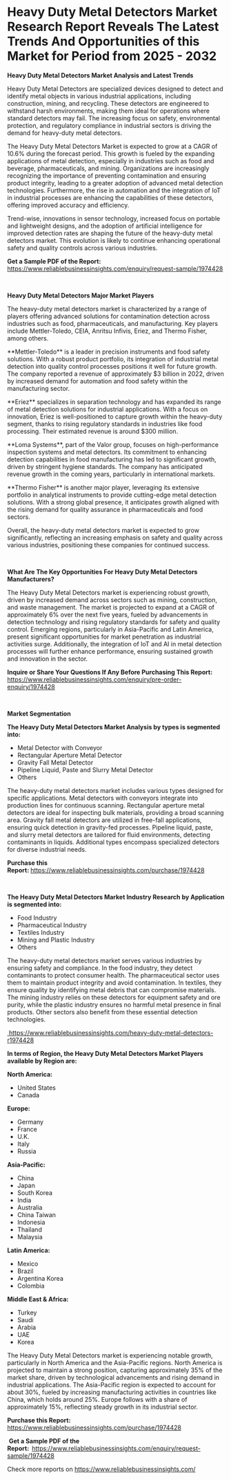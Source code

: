 <p><h1>Heavy Duty Metal Detectors Market Research Report Reveals The Latest Trends And Opportunities of this Market for Period from 2025 - 2032</h1></p><p><strong>Heavy Duty Metal Detectors Market Analysis and Latest Trends</strong></p>
<p><p>Heavy Duty Metal Detectors are specialized devices designed to detect and identify metal objects in various industrial applications, including construction, mining, and recycling. These detectors are engineered to withstand harsh environments, making them ideal for operations where standard detectors may fail. The increasing focus on safety, environmental protection, and regulatory compliance in industrial sectors is driving the demand for heavy-duty metal detectors.</p><p>The Heavy Duty Metal Detectors Market is expected to grow at a CAGR of 10.6% during the forecast period. This growth is fueled by the expanding applications of metal detection, especially in industries such as food and beverage, pharmaceuticals, and mining. Organizations are increasingly recognizing the importance of preventing contamination and ensuring product integrity, leading to a greater adoption of advanced metal detection technologies. Furthermore, the rise in automation and the integration of IoT in industrial processes are enhancing the capabilities of these detectors, offering improved accuracy and efficiency.</p><p>Trend-wise, innovations in sensor technology, increased focus on portable and lightweight designs, and the adoption of artificial intelligence for improved detection rates are shaping the future of the heavy-duty metal detectors market. This evolution is likely to continue enhancing operational safety and quality controls across various industries.</p></p>
<p><strong>Get a Sample PDF of the Report:&nbsp;</strong> <a href="https://www.reliablebusinessinsights.com/enquiry/request-sample/1974428?utm_campaign=2789&utm_medium=2&utm_source=Github&utm_content=ia&utm_term=10042025&utm_id=heavy-duty-metal-detectors">https://www.reliablebusinessinsights.com/enquiry/request-sample/1974428</a></p>
<p>&nbsp;</p>
<p><strong>Heavy Duty Metal Detectors Major Market Players</strong></p>
<p><p>The heavy-duty metal detectors market is characterized by a range of players offering advanced solutions for contamination detection across industries such as food, pharmaceuticals, and manufacturing. Key players include Mettler-Toledo, CEIA, Anritsu Infivis, Eriez, and Thermo Fisher, among others.</p><p>**Mettler-Toledo** is a leader in precision instruments and food safety solutions. With a robust product portfolio, its integration of industrial metal detection into quality control processes positions it well for future growth. The company reported a revenue of approximately $3 billion in 2022, driven by increased demand for automation and food safety within the manufacturing sector.</p><p>**Eriez** specializes in separation technology and has expanded its range of metal detection solutions for industrial applications. With a focus on innovation, Eriez is well-positioned to capture growth within the heavy-duty segment, thanks to rising regulatory standards in industries like food processing. Their estimated revenue is around $300 million.</p><p>**Loma Systems**, part of the Valor group, focuses on high-performance inspection systems and metal detectors. Its commitment to enhancing detection capabilities in food manufacturing has led to significant growth, driven by stringent hygiene standards. The company has anticipated revenue growth in the coming years, particularly in international markets.</p><p>**Thermo Fisher** is another major player, leveraging its extensive portfolio in analytical instruments to provide cutting-edge metal detection solutions. With a strong global presence, it anticipates growth aligned with the rising demand for quality assurance in pharmaceuticals and food sectors.</p><p>Overall, the heavy-duty metal detectors market is expected to grow significantly, reflecting an increasing emphasis on safety and quality across various industries, positioning these companies for continued success.</p></p>
<p>&nbsp;</p>
<p><strong>What Are The Key Opportunities For Heavy Duty Metal Detectors Manufacturers?</strong></p>
<p><p>The Heavy Duty Metal Detectors market is experiencing robust growth, driven by increased demand across sectors such as mining, construction, and waste management. The market is projected to expand at a CAGR of approximately 6% over the next five years, fueled by advancements in detection technology and rising regulatory standards for safety and quality control. Emerging regions, particularly in Asia-Pacific and Latin America, present significant opportunities for market penetration as industrial activities surge. Additionally, the integration of IoT and AI in metal detection processes will further enhance performance, ensuring sustained growth and innovation in the sector.</p></p>
<p><strong>Inquire or Share Your Questions If Any Before Purchasing This Report:</strong> <a href="https://www.reliablebusinessinsights.com/enquiry/pre-order-enquiry/1974428?utm_campaign=2789&utm_medium=2&utm_source=Github&utm_content=ia&utm_term=10042025&utm_id=heavy-duty-metal-detectors">https://www.reliablebusinessinsights.com/enquiry/pre-order-enquiry/1974428</a></p>
<p>&nbsp;</p>
<p><strong>Market Segmentation</strong></p>
<p><strong>The Heavy Duty Metal Detectors Market Analysis by types is segmented into:</strong></p>
<p><ul><li>Metal Detector with Conveyor</li><li>Rectangular Aperture Metal Detector</li><li>Gravity Fall Metal Detector</li><li>Pipeline Liquid, Paste and Slurry Metal Detector</li><li>Others</li></ul></p>
<p><p>The heavy-duty metal detectors market includes various types designed for specific applications. Metal detectors with conveyors integrate into production lines for continuous scanning. Rectangular aperture metal detectors are ideal for inspecting bulk materials, providing a broad scanning area. Gravity fall metal detectors are utilized in free-fall applications, ensuring quick detection in gravity-fed processes. Pipeline liquid, paste, and slurry metal detectors are tailored for fluid environments, detecting contaminants in liquids. Additional types encompass specialized detectors for diverse industrial needs.</p></p>
<p><strong>Purchase this Report:&nbsp;</strong><a href="https://www.reliablebusinessinsights.com/purchase/1974428?utm_campaign=2789&utm_medium=2&utm_source=Github&utm_content=ia&utm_term=10042025&utm_id=heavy-duty-metal-detectors">https://www.reliablebusinessinsights.com/purchase/1974428</a></p>
<p>&nbsp;</p>
<p><strong>The Heavy Duty Metal Detectors Market Industry Research by Application is segmented into:</strong></p>
<p><ul><li>Food Industry</li><li>Pharmaceutical Industry</li><li>Textiles Industry</li><li>Mining and Plastic Industry</li><li>Others</li></ul></p>
<p><p>The heavy-duty metal detectors market serves various industries by ensuring safety and compliance. In the food industry, they detect contaminants to protect consumer health. The pharmaceutical sector uses them to maintain product integrity and avoid contamination. In textiles, they ensure quality by identifying metal debris that can compromise materials. The mining industry relies on these detectors for equipment safety and ore purity, while the plastic industry ensures no harmful metal presence in final products. Other sectors also benefit from these essential detection technologies.</p></p>
<p><a href="https://www.reliablebusinessinsights.com/heavy-duty-metal-detectors-r1974428?utm_campaign=2789&utm_medium=2&utm_source=Github&utm_content=ia&utm_term=10042025&utm_id=heavy-duty-metal-detectors">&nbsp;https://www.reliablebusinessinsights.com/heavy-duty-metal-detectors-r1974428</a></p>
<p><strong>In terms of Region, the Heavy Duty Metal Detectors Market Players available by Region are:</strong></p>
<p>
    <p> <strong> North America: </strong>
        <ul>
            <li>United States</li>
            <li>Canada</li>
        </ul>
        </p> 
    <p> <strong> Europe: </strong>
        <ul>
            <li>Germany</li>
            <li>France</li>
            <li>U.K.</li>
            <li>Italy</li>
            <li>Russia</li>
        </ul>
        </p> 
    <p> <strong> Asia-Pacific: </strong>
        <ul>
            <li>China</li>
            <li>Japan</li>
            <li>South Korea</li>
            <li>India</li>
            <li>Australia</li>
            <li>China Taiwan</li>
            <li>Indonesia</li>
            <li>Thailand</li>
            <li>Malaysia</li>
        </ul>
        </p> 
    <p> <strong> Latin America: </strong>
        <ul>
            <li>Mexico</li>
            <li>Brazil</li>
            <li>Argentina Korea</li>
            <li>Colombia</li>
        </ul>
        </p> 
    <p> <strong> Middle East & Africa: </strong>
        <ul>
            <li>Turkey</li>
            <li>Saudi</li>
            <li>Arabia</li>
            <li>UAE</li>
            <li>Korea</li>
        </ul>
    </p>
    </p>
<p><p>The Heavy Duty Metal Detectors market is experiencing notable growth, particularly in North America and the Asia-Pacific regions. North America is projected to maintain a strong position, capturing approximately 35% of the market share, driven by technological advancements and rising demand in industrial applications. The Asia-Pacific region is expected to account for about 30%, fueled by increasing manufacturing activities in countries like China, which holds around 25%. Europe follows with a share of approximately 15%, reflecting steady growth in its industrial sector.</p></p>
<p><strong>Purchase this Report: </strong><a href="https://www.reliablebusinessinsights.com/purchase/1974428?utm_campaign=2789&utm_medium=2&utm_source=Github&utm_content=ia&utm_term=10042025&utm_id=heavy-duty-metal-detectors">https://www.reliablebusinessinsights.com/purchase/1974428</a></p>
<p>&nbsp;<strong>Get a Sample PDF of the Report:&nbsp;&nbsp;</strong><a href="https://www.reliablebusinessinsights.com/enquiry/request-sample/1974428?utm_campaign=2789&utm_medium=2&utm_source=Github&utm_content=ia&utm_term=10042025&utm_id=heavy-duty-metal-detectors">https://www.reliablebusinessinsights.com/enquiry/request-sample/1974428</a></p>
<p><strong></strong></p>
<p>Check more reports on <a href="https://www.reliablebusinessinsights.com/?utm_campaign=2789&utm_medium=2&utm_source=Github&utm_content=ia&utm_term=10042025&utm_id=heavy-duty-metal-detectors">https://www.reliablebusinessinsights.com/</a></p>